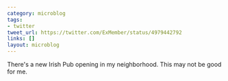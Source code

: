 ```yaml
---
category: microblog
tags:
- twitter
tweet_url: https://twitter.com/ExMember/status/4979442792
links: []
layout: microblog
---
```

There's a new Irish Pub opening in my neighborhood. This may not be good for me.
